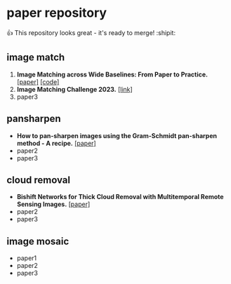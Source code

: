 # paper repository
:+1: This repository looks great - it's ready to merge! :shipit:
## image match
1. __Image Matching across Wide Baselines: From Paper to Practice.__  [[paper]](https://arxiv.org/abs/2003.01587) [[code]](https://github.com/vcg-uvic/image-matching-benchmark)
2. __Image Matching Challenge 2023.__  [[link]](https://www.kaggle.com/code/qi7axu/imc-2023-submission-example)
3. paper3

## pansharpen
- __How to pan-sharpen images using the Gram-Schmidt pan-sharpen method - A recipe.__  [[paper]](https://www.researchgate.net/publication/274676820_How_to_pan-sharpen_images_using_the_Gram-Schmidt_pan-sharpen_method_-_A_recipe)
- paper2
- paper3

## cloud removal
- __Bishift Networks for Thick Cloud Removal with Multitemporal Remote Sensing Images.__  [[paper]](https://www.hindawi.com/journals/ijis/2023/9953198/)
- paper2
- paper3

## image mosaic
- paper1
- paper2
- paper3
